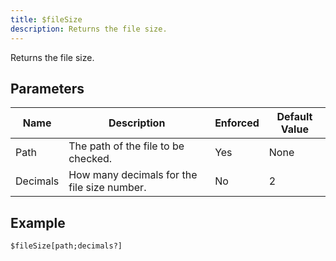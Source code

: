 ```yaml
---
title: $fileSize
description: Returns the file size.
---
```


Returns the file size.
## Parameters
|   Name   |                 Description                 | Enforced | Default Value |
|----------|---------------------------------------------|----------|---------------|
| Path     | The path of the file to be checked.         | Yes      | None          |
| Decimals | How many decimals for the file size number. | No       |             2 |
## Example
```
$fileSize[path;decimals?]
```